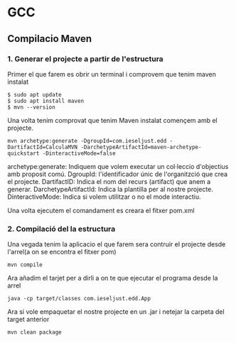 # GCC
## Compilacio Maven

### 1. Generar el projecte a partir de l'estructura

Primer el que farem es obrir un terminal i comprovem que tenim maven instalat

```
$ sudo apt update
$ sudo apt install maven
$ mvn --version
```

Una volta tenim comprovat que tenim Maven instalat començem amb el projecte.

```
mvn archetype:generate -DgroupId=com.ieseljust.edd -DartifactId=CalculaMVN -DarchetypeArtifactId=maven-archetype-quickstart -DinteractiveMode=false
```

archetype:generate: Indiquem que volem executar un col·leccio d'objectius amb proposit comú.
DgroupId:  l'identificador únic de l'organitzció que crea el projecte.
DartifactID: Indica el nom del recurs (artifact) que anem a generar.
DarchetypeArtifactId: Indica la plantilla per al nostre projecte.
DinteractiveMode: Indica si volem utilitzar o no el mode interactiu.

Una volta ejecutem el comandament es creara el fitxer pom.xml

### 2. Compilació del la estructura

Una vegada tenim la aplicacio el que farem sera contruir el projecte desde l'arrel(a on se encontra el fitxer pom)

```
mvn compile
```

Ara añadim el tarjet per a dirli a on te que ejecutar el programa desde la arrel
```
java -cp target/classes com.ieseljust.edd.App
```

Ara si vole empaquetar el nostre projecte en un .jar i netejar la carpeta del target anterior
```
mvn clean package
```